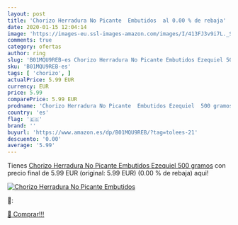 ```yaml
---
layout: post
title: 'Chorizo Herradura No Picante  Embutidos  al 0.00 % de rebaja'
date: 2020-01-15 12:04:14
image: 'https://images-eu.ssl-images-amazon.com/images/I/413FJ3v9i7L._SL400_.jpg'
comments: true
category: ofertas
author: ring
slug: 'B01MQU9REB-es Chorizo Herradura No Picante Embutidos Ezequiel 500 gramos'
sku: 'B01MQU9REB-es'
tags: [ 'chorizo', ]
actualPrice: 5.99 EUR
currency: EUR
price: 5.99
comparePrice: 5.99 EUR
prodname: 'Chorizo Herradura No Picante  Embutidos Ezequiel  500 gramos'
country: 'es'
flag: '🇪🇸'
brand: ''
buyurl: 'https://www.amazon.es/dp/B01MQU9REB/?tag=tolees-21'
descuento: '0.00'
average: '5.99'
---
```


Tienes [Chorizo Herradura No Picante  Embutidos Ezequiel  500 gramos](https://www.amazon.es/dp/B01MQU9REB/?tag=tolees-21) con precio final de  5.99 EUR (original: 5.99 EUR) (0.00 %  de rebaja) aqui!

[![Chorizo Herradura No Picante  Embutidos ](https://images-eu.ssl-images-amazon.com/images/I/413FJ3v9i7L._SL400_.jpg)](https://www.amazon.es/dp/B01MQU9REB/?tag=tolees-21)

🔎:


[🛒 Comprar!!!](https://www.amazon.es/dp/B01MQU9REB/?tag=tolees-21)
